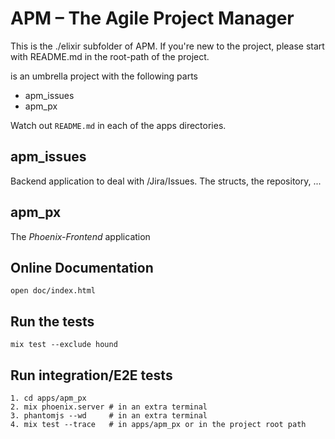 # APM – The Agile Project Manager

This is the ./elixir subfolder of APM.
If you're new to the project, please start with README.md in the root-path
of the project.

is an umbrella project with the following parts

  * apm_issues
  * apm_px

Watch out `README.md` in each of the apps directories.

## apm_issues

Backend application to deal with /Jira/Issues. The structs, the repository, ...

## apm_px

The _Phoenix-Frontend_ application

## Online Documentation

    open doc/index.html

## Run the tests

    mix test --exclude hound

## Run integration/E2E tests

    1. cd apps/apm_px
    2. mix phoenix.server # in an extra terminal
    3. phantomjs --wd     # in an extra terminal
    4. mix test --trace   # in apps/apm_px or in the project root path


